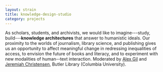 ```yaml
---
layout: strain
title: knowledge-design-studio
category: projects
---
```


<!-- A 75-100 word paragraph describing the motivation behind these projects -->

As scholars, students, and archivists, we would like to imagine---study,
build---**knowledge architectures** that answer to humanistic ideals. Our
proximity to the worlds of journalism, library science, and publishing gives
us an opportunity to affect meaningful change in redressing inequalities of
access, to envision the future of books and literacy, and to experiment with
new modalities of human--text interaction. Moderated by [Alex Gil][ag] and
[Jeremiah Christensen][jc], Butler Library (Columbia University).

[ag]: http://www.elotroalex.com/profile/
[jc]: https://library.columbia.edu/services/research-data-services/staff.html

